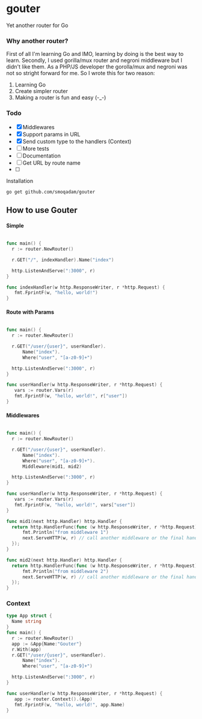 # gouter
Yet another router for Go

### Why another router?

First of all I'm learning Go and IMO, learning by doing is the best way to learn. Secondly, I used gorilla/mux router and negroni 
middleware but I didn't like them. As a PHP/JS developer the gorolla/mux and negroni was not so stright forward for me. 
So I wrote this for two reason:

 1. Learning Go
 2. Create simpler router
 3. Making a router is fun and easy (-_-)

### Todo

- [x] Middlewares
- [x] Support params in URL 
- [x] Send custom type to the handlers (Context)
- [ ] More tests
- [ ] Documentation
- [ ] Get URL by route name
- [ ] 

Installation

`go get github.com/smoqadam/gouter`


## How to use Gouter

#### Simple 

```go

func main() {
  r := router.NewRouter()

  r.GET("/", indexHandler).Name("index")

  http.ListenAndServe(":3000", r)
}

func indexHandler(w http.ResponseWriter, r *http.Request) {
   fmt.FprintF(w, "hello, world!")
}

```

#### Route with Params

```go

func main() {
  r := router.NewRouter()

  r.GET("/user/{user}", userHandler).
      Name("index").
      Where("user", "[a-z0-9]+")

  http.ListenAndServe(":3000", r)
}

func userHandler(w http.ResponseWriter, r *http.Request) {
   vars := router.Vars(r)
   fmt.FprintF(w, "hello, world!", r["user"])
}

```

####  Middlewares

```go

func main() {
  r := router.NewRouter()

  r.GET("/user/{user}", userHandler).
      Name("index").
      Where("user", "[a-z0-9]+").
      Middleware(mid1, mid2)

  http.ListenAndServe(":3000", r)
}

func userHandler(w http.ResponseWriter, r *http.Request) {
   vars := router.Vars(r)
   fmt.FprintF(w, "hello, world!", vars["user"])
}

func mid1(next http.Handler) http.Handler {
  return http.HandlerFunc(func (w http.ResponseWriter, r *http.Request){
      fmt.Println("from middleware 1")
      next.ServeHTTP(w, r) // call another middleware or the final handler
  });
}

func mid2(next http.Handler) http.Handler {
  return http.HandlerFunc(func (w http.ResponseWriter, r *http.Request){
      fmt.Println("from middleware 2")
      next.ServeHTTP(w, r) // call another middleware or the final handler
  });
}
```


### Context
```go
type App struct {
  Name string
}
func main() {
  r := router.NewRouter()
  app := &App{Name:"Gouter"}
  r.With(app)
  r.GET("/user/{user}", userHandler).
      Name("index").
      Where("user", "[a-z0-9]+")

  http.ListenAndServe(":3000", r)
}

func userHandler(w http.ResponseWriter, r *http.Request) {
   app := router.Context().(App)
   fmt.FprintF(w, "hello, world!", app.Name)
}

```




